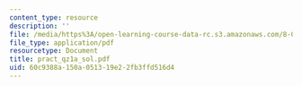 ```yaml
---
content_type: resource
description: ''
file: /media/https%3A/open-learning-course-data-rc.s3.amazonaws.com/8-02x-physics-ii-electricity-magnetism-with-an-experimental-focus-spring-2005/60c9388a150a051319e22fb3ffd516d4_pract_qz1a_sol.pdf
file_type: application/pdf
resourcetype: Document
title: pract_qz1a_sol.pdf
uid: 60c9388a-150a-0513-19e2-2fb3ffd516d4
---
```

